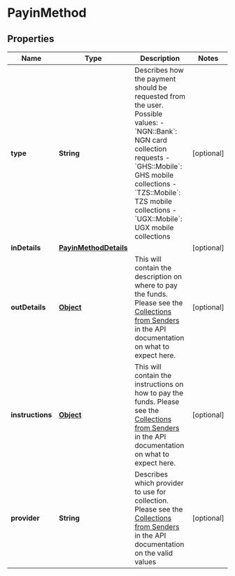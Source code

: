 

# PayinMethod

## Properties

Name | Type | Description | Notes
------------ | ------------- | ------------- | -------------
**type** | **String** | Describes how the payment should be requested from the user.  Possible values: - &#x60;NGN::Bank&#x60;: NGN card collection requests - &#x60;GHS::Mobile&#x60;: GHS mobile collections - &#x60;TZS::Mobile&#x60;: TZS mobile collections - &#x60;UGX::Mobile&#x60;: UGX mobile collections  |  [optional]
**inDetails** | [**PayinMethodDetails**](PayinMethodDetails.md) |  |  [optional]
**outDetails** | [**Object**](.md) | This will contain the description on where to pay the funds. Please see the [Collections from Senders](https://github.com/transferzero/api-documentation/blob/master/additional-features.md#collections-from-senders) in the API documentation on what to expect here. |  [optional]
**instructions** | [**Object**](.md) | This will contain the instructions on how to pay the funds. Please see the [Collections from Senders](https://github.com/transferzero/api-documentation/blob/master/additional-features.md#collections-from-senders) in the API documentation on what to expect here. |  [optional]
**provider** | **String** | Describes which provider to use for collection. Please see the [Collections from Senders](https://github.com/transferzero/api-documentation/blob/master/additional-features.md#collections-from-senders) in the API documentation on the valid values |  [optional]



